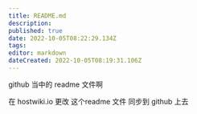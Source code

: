 ```yaml
---
title: README.md
description: 
published: true
date: 2022-10-05T08:22:29.134Z
tags: 
editor: markdown
dateCreated: 2022-10-05T08:19:31.106Z
---
```


github 当中的 readme 文件啊  



在 hostwiki.io 更改 这个readme 文件 同步到 github 上去  


